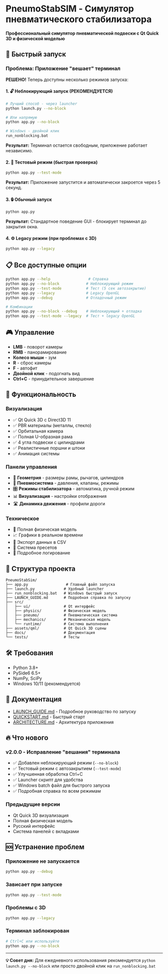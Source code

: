 # PneumoStabSIM - Симулятор пневматического стабилизатора

**Профессиональный симулятор пневматической подвески с Qt Quick 3D и физической моделью**

## 🚀 Быстрый запуск

### Проблема: Приложение "вешает" терминал

**РЕШЕНО!** Теперь доступны несколько режимов запуска:

#### 1. 🔓 Неблокирующий запуск (РЕКОМЕНДУЕТСЯ)
```bash
# Лучший способ - через launcher
python launch.py --no-block

# Или напрямую
python app.py --no-block

# Windows - двойной клик
run_nonblocking.bat
```
**Результат:** Терминал остается свободным, приложение работает независимо.

#### 2. 🧪 Тестовый режим (быстрая проверка)
```bash
python app.py --test-mode
```
**Результат:** Приложение запустится и автоматически закроется через 5 секунд.

#### 3. 🔒 Обычный запуск
```bash
python app.py
```
**Результат:** Стандартное поведение GUI - блокирует терминал до закрытия окна.

#### 4. ⚙️ Legacy режим (при проблемах с 3D)
```bash
python app.py --legacy
```

## 📋 Все доступные опции

```bash
python app.py --help                 # Справка
python app.py --no-block            # Неблокирующий режим
python app.py --test-mode           # Тест (5 сек автозакрытие)
python app.py --legacy              # Legacy OpenGL
python app.py --debug               # Отладочный режим

# Комбинации
python app.py --no-block --debug    # Неблокирующий + отладка
python app.py --test-mode --legacy  # Тест + legacy OpenGL
```

## 🎮 Управление

- **LMB** - поворот камеры
- **RMB** - панорамирование  
- **Колесо мыши** - зум
- **R** - сброс камеры
- **F** - автофит
- **Двойной клик** - подогнать вид
- **Ctrl+C** - принудительное завершение

## 🔧 Функциональность

### Визуализация
- ✅ Qt Quick 3D с Direct3D 11
- ✅ PBR материалы (металлы, стекло)
- ✅ Орбитальная камера
- ✅ Полная U-образная рама
- ✅ 4 угла подвески с цилиндрами
- ✅ Реалистичные поршни и штоки
- ✅ Анимация системы

### Панели управления
- 📐 **Геометрия** - размеры рамы, рычагов, цилиндров
- 🔧 **Пневмосистема** - давления, клапаны, режимы
- 🎛️ **Режимы стабилизатора** - автоматика, ручной режим
- 📊 **Визуализация** - настройки отображения  
- 🛣️ **Динамика движения** - профили дороги

### Техническое
- 🔬 Полная физическая модель
- 📈 Графики в реальном времени
- 💾 Экспорт данных в CSV
- 🎯 Система пресетов
- 📝 Подробное логирование

## 📁 Структура проекта

```
PneumoStabSim/
├── app.py                 # Главный файл запуска
├── launch.py             # Удобный launcher
├── run_nonblocking.bat   # Windows быстрый запуск
├── LAUNCH_GUIDE.md       # Подробная справка по запуску
├── src/
│   ├── ui/               # Qt интерфейс
│   ├── physics/          # Физическая модель
│   ├── pneumo/           # Пневматическая система
│   ├── mechanics/        # Механическая модель
│   └── runtime/          # Система выполнения
├── assets/qml/           # Qt Quick 3D сцены
├── docs/                 # Документация
└── tests/                # Тесты
```

## 🛠️ Требования

- Python 3.8+
- PySide6 6.5+
- NumPy, SciPy
- Windows 10/11 (рекомендуется)

## 📖 Документация

- [LAUNCH_GUIDE.md](LAUNCH_GUIDE.md) - Подробное руководство по запуску
- [QUICKSTART.md](docs/QUICKSTART.md) - Быстрый старт
- [ARCHITECTURE.md](docs/dev/ARCHITECTURE.md) - Архитектура приложения

## 🔥 Что нового

### v2.0.0 - Исправление "вешания" терминала
- ✅ Добавлен неблокирующий режим (`--no-block`)
- ✅ Тестовый режим с автозакрытием (`--test-mode`)
- ✅ Улучшенная обработка Ctrl+C
- ✅ Launcher скрипт для удобства
- ✅ Windows batch файл для быстрого запуска
- ✅ Подробная справка по всем режимам

### Предыдущие версии
- Qt Quick 3D визуализация
- Полная физическая модель
- Русский интерфейс
- Система панелей с вкладками

## 🆘 Устранение проблем

### Приложение не запускается
```bash
python app.py --debug
```

### Зависает при запуске
```bash
python app.py --test-mode
```

### Проблемы с 3D
```bash
python app.py --legacy
```

### Терминал заблокирован
```bash
# Ctrl+C или используйте
python app.py --no-block
```

---

**💡 Совет дня:** Для ежедневного использования рекомендуется `python launch.py --no-block` или просто двойной клик на `run_nonblocking.bat`
